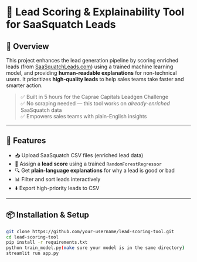 # 🧠 Lead Scoring & Explainability Tool for SaaSquatch Leads

## 🚀 Overview

This project enhances the lead generation pipeline by scoring enriched leads (from [SaaSquatchLeads.com](https://www.saasquatchleads.com/)) using a trained machine learning model, and providing **human-readable explanations** for non-technical users. It prioritizes **high-quality leads** to help sales teams take faster and smarter action.

> ✅ Built in 5 hours for the Caprae Capitals Leadgen Challenge  
> ✅ No scraping needed — this tool works on *already-enriched* SaaSquatch data  
> ✅ Empowers sales teams with plain-English insights

---

## 🧰 Features

- 📥 Upload SaaSquatch CSV files (enriched lead data)
- 🎯 Assign a **lead score** using a trained `RandomForestRegressor`
- 🔍 Get **plain-language explanations** for why a lead is good or bad
- 📊 Filter and sort leads interactively
- ⬇️ Export high-priority leads to CSV

---

## 📦 Installation & Setup

```bash
git clone https://github.com/your-username/lead-scoring-tool.git
cd lead-scoring-tool
pip install -r requirements.txt
python train_model.py(make sure your model is in the same directory)
streamlit run app.py
